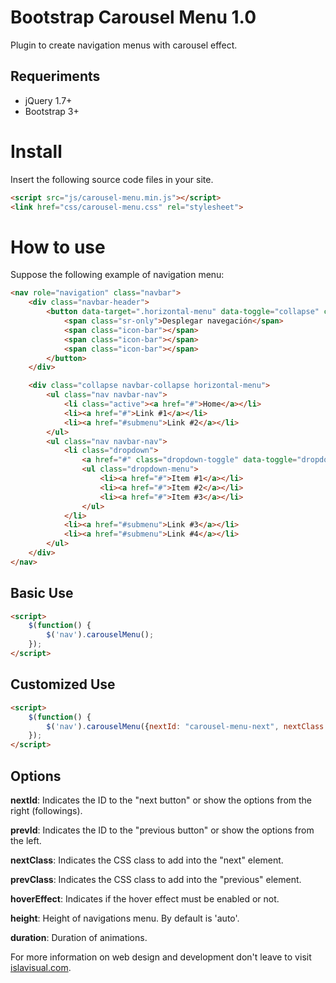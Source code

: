 # Bootstrap Carousel Menu 1.0
Plugin to create navigation menus with carousel effect.

Requeriments
------------
* jQuery 1.7+ 
* Bootstrap 3+

Install
=======
Insert the following source code files in your site.
```html
<script src="js/carousel-menu.min.js"></script>
<link href="css/carousel-menu.css" rel="stylesheet">
```

How to use
==========
Suppose the following example of navigation menu:
```html
<nav role="navigation" class="navbar">
	<div class="navbar-header">
		<button data-target=".horizontal-menu" data-toggle="collapse" class="navbar-toggle collapsed" type="button">
			<span class="sr-only">Desplegar navegación</span>
			<span class="icon-bar"></span>
			<span class="icon-bar"></span>
			<span class="icon-bar"></span>
		</button>
	</div>

	<div class="collapse navbar-collapse horizontal-menu">
		<ul class="nav navbar-nav">
			<li class="active"><a href="#">Home</a></li>
			<li><a href="#">Link #1</a></li>
			<li><a href="#submenu">Link #2</a></li>
		</ul>
		<ul class="nav navbar-nav">
			<li class="dropdown">
				<a href="#" class="dropdown-toggle" data-toggle="dropdown">Dropdown #1 <b class="caret"></b></a>
				<ul class="dropdown-menu">
					<li><a href="#">Item #1</a></li>
					<li><a href="#">Item #2</a></li>
					<li><a href="#">Item #3</a></li>
				</ul>
			</li>
			<li><a href="#submenu">Link #3</a></li>
			<li><a href="#submenu">Link #4</a></li>
		</ul>
	</div>
</nav>
```
Basic Use
---------
```html
<script>
	$(function() {
		$('nav').carouselMenu();
	});
</script>
```

Customized Use
--------------
```html
<script>
	$(function() {
		$('nav').carouselMenu({nextId: "carousel-menu-next", nextClass: "button right", prevId: "carousel-menu-prev", prevClass: "button left", height: '50px', hoverEffect: true});
	});
</script>
```

Options
-------

__nextId__: Indicates the ID to the "next button" or show the options from the right (followings).

__prevId__: Indicates the ID to the "previous button" or show the options from the left.

__nextClass__: Indicates the CSS class to add into the "next" element.

__prevClass__: Indicates the CSS class to add into the "previous" element.

__hoverEffect__: Indicates if the hover effect must be enabled or not.

__height__: Height of navigations menu. By default is 'auto'.

__duration__: Duration of animations.


For more information on web design and development don't leave to visit <a target="_blank"  href="http://www.islavisual.com/articulos/desarrollo_web/">islavisual.com</a>.

